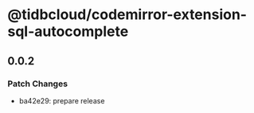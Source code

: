 # @tidbcloud/codemirror-extension-sql-autocomplete

## 0.0.2

### Patch Changes

- ba42e29: prepare release
